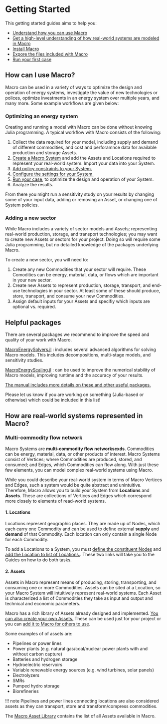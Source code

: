 # Getting Started

This getting started guides aims to help you:

- [Understand how you can use Macro](@ref "How can I use Macro?")
- [Get a high-level understanding of how real-world systems are modeled in Macro](@ref "How are real-world systems represented in Macro?")
- [Install Macro](@ref "Installation")
- [Expore the files included with Macro](@ref "What is in the Macro repo?")
- [Run your first case](@ref "Running Macro")

## How can I use Macro?

Macro can be used in a variety of ways to optimize the design and operation of energy systems, investigate the value of new technologies or polices, optimize investments in an energy system over multiple years, and many more. Some example workflows are given below:

### Optimizing an energy system

Creating and running a model with Macro can be done without knowing Julia programming. A typical workflow with Macro consists of the following:

1. Collect the data required for your model, including supply and demand of different commodities, and cost and perforamnce data for available production and storage Assets.
2. [Create a Macro System](@ref "Creating a new System") and add the Assets and Locations required to represent your real-world system. Import your data into your System.
3. [Add policy constraints to your System.](@ref "Adding Policy Constraints to a System")
4. [Configure the settings for your System.](@ref "Configuring Settings")
5. [Run your case](@ref "Run a Macro Model"), to optimize the design and operation of your System.
6. Analyze the results.

From there you might run a sensitivity study on your results by changing some of your input data, adding or removing an Asset, or changing one of System policies.

### Adding a new sector

While Macro includes a variety of sector models and Assets; representing real-world production, storage, and transport technologies; you may want to create new Assets or sectors for your project. Doing so will require some Julia programming, but no detailed knowledge of the packages underlying Macro.

To create a new sector, you will need to:

1. Create any new Commodities that your sector will require. These Comodities can be energy, material, data, or flows which are important in your new sector.
2. Create new Assets to represent production, storage, transport, and end-use technologies in your sector. At least some of these should produce, store, transport, and consume your new Commodities.
3. Assign default inputs for your Assets and specifiy which inputs are optional vs. required.

## Helpful packages

There are several packages we recommend to improve the speed and quality of your work with Macro.

[MacroEnergySolvers.jl](https://github.com/macroenergy/MacroEnergySolvers.jl) : includes several advanced algorithms for solving Macro models. This includes decompositions, multi-stage models, and sensitivity studies.

[MacroEnergyScaling.jl](https://github.com/macroenergy/MacroEnergyScaling.jl) : can be used to improve the numerical stability of Macro models, improving runtime and the accuracy of your results.

[The manual includes more details on these and other useful packages.](@ref "Related Packages")

Please let us know if you are working on something (Julia-based or otherwise) which could be included in this list!

## How are real-world systems represented in Macro?

### Multi-commodity flow network

Macro Systems are **multi-commodity flow networkscxds**. Commodities can be energy, material, data, or other products of interest. Macro Systems consist of Vertices; where Commodities are produced, stored, and consumed; and Edges, which Commodities can flow along. With just these few elements, you can model complex real-world systems using Macro.

While you could describe your real-world system in terms of Macro Vertices and Edges, such a system would be quite abstract and unintuitive. Therefore, Macro allows you to build your System from **Locations** and **Assets**. These are collections of Vertices and Edges which correspond more closely to elements of read-world systems.

#### 1. Locations

Locations represent geographic places. They are made up of Nodes, which each carry one Commodity and can be used to define external **supply** and **demand** of that Commodity. Each location can only contain a single Node for each Commodity.

To add a Locations to a System, you must [define the constituent Nodes](@ref "Adding a Node to a System") and [add the Location to list of Locations.](@ref "Adding a Location to a System"). These two links will take you to the Guides on how to do both tasks.

#### 2. Assets

Assets in Macro represent means of producing, storing, transporting, and consuming one or more Commodities. Assets can be sited at a Location, so your Macro System will intuitively represent real-world systems. Each Asset is characterized a list of Commodities they take as input and output and technical and economic parameters.

Macro has a rich library of Assets already designed and implemented. [You can also create your own Assets.](@ref "Creating a New Asset") These can be used just for your project or you can [add it to Macro for others to use](@ref "How to contribute guide").

Some examples of of assets are:

- Pipelines or power lines
- Power plants (e.g. natural gas/coal/nuclear power plants with and without carbon capture)
- Batteries and hydrogen storage
- Hydroelectric reservoirs
- Variable renewable energy sources (e.g. wind turbines, solar panels)
- Electrolyzers
- SMRs
- Pumped hydro storage
- Biorefineries

!!! note
    Pipelines and power lines connecting locations are also considered assets as they can transport, store and transform/compress commodities.

The [Macro Asset Library](@ref) contains the list of all Assets available in Macro.
